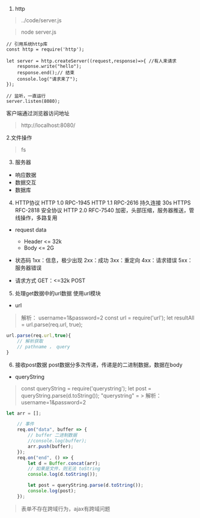1. http

> ../code/server.js

> node server.js 

```node js
// 引用系统http库
const http = require('http');

let server = http.createServer((request,response)=>{ //有人来请求
    response.write("hello");
    response.end();// 结束
    console.log("请求来了");
});

// 监听，一直运行
server.listen(8080);
```

客户端通过浏览器访问地址

> http://localhost:8080/

2.文件操作

> fs

3. 服务器
- 响应数据
- 数据交互
- 数据库

4. HTTP协议
HTTP 1.0    RPC-1945
HTTP 1.1    RPC-2616 持久连接  30s
HTTPS       RFC-2818 安全协议
HTTP 2.0    RFC-7540 加密，头部压缩，服务器推送，管线操作，多路复用

- request data
    - Header <= 32k
    - Body   <= 2G 

- 状态码
1xx：信息，极少出现
2xx：成功
3xx：重定向 
4xx：请求错误
5xx：服务器错误

- 请求方式
GET：<=32k
POST

5. 处理get数据中的url数据
使用url模块

- url
> 解析： username=1&password=2
> const url = require('url');
>  let resultAll = url.parse(req.url, true);

```js
url.parse(req.url,true){
    // 解析获取
    // pathname ， query
}
```

6. 接收post数据
post数据分多次传递，传递是的二进制数据，数据在body

- queryString

> const queryString = require('querystring');
> let post = queryString.parse(d.toString());
> "querystring" = > 解析：username=1&password=2

```js
let arr = [];

    // 事件
    req.on("data", buffer => {
        // buffer 二进制数据
        //console.log(buffer);
        arr.push(buffer);
    });
    req.on("end", () => {
        let d = Buffer.concat(arr);
        // 如果是文件，则无法 toString
        console.log(d.toString());

        let post = queryString.parse(d.toString());
        console.log(post);
    });
```

> 表单不存在跨域行为，ajax有跨域问题